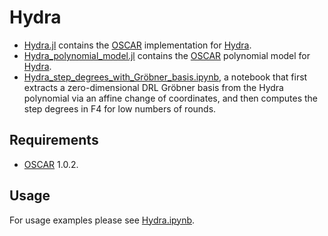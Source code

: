 # Hydra

- [Hydra.jl](./Hydra.jl) contains the [OSCAR](https://www.oscar-system.org/) implementation for [Hydra](https://doi.org/10.1007/978-3-031-30634-1_9).
- [Hydra_polynomial_model.jl](./Hydra_polynomial_model.jl) contains the [OSCAR](https://www.oscar-system.org/) polynomial model for [Hydra](https://doi.org/10.1007/978-3-031-30634-1_9).
- [Hydra_step_degrees_with_Gröbner_basis.ipynb](./Hydra_step_degrees_with_Gröbner_basis.ipynb), a notebook that first extracts a zero-dimensional DRL Gröbner basis from the Hydra polynomial via an affine change of coordinates, and then computes the step degrees in F4 for low numbers of rounds.

## Requirements
- [OSCAR](https://www.oscar-system.org/) 1.0.2.

## Usage
For usage examples please see [Hydra.ipynb](./Hydra.ipynb).
